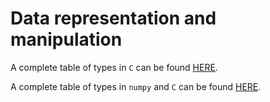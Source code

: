 # Data representation and manipulation


A complete table of types in `C` can be found [HERE](https://en.wikipedia.org/wiki/C_data_types).

A complete table of types in `numpy` and `C` can be found [HERE](https://numpy.org/doc/stable/user/basics.types.html).




